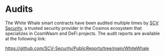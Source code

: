# Audits

The White Whale smart contracts have been audited multiple times by [SCV Security](https://twitter.com/SCVSecurity), a
trusted security provider in the Cosmos ecosystem that specializes in CosmWasm and DeFi projects. The audit reports are 
available at the following link:

https://github.com/SCV-Security/PublicReports/tree/main/WhiteWhale
